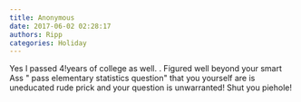 ```yaml
---
title: Anonymous
date: 2017-06-02 02:28:17
authors: Ripp
categories: Holiday
---
```


 Yes I passed 4!years of college as well. . Figured well beyond your smart Ass " pass elementary statistics question" that  you yourself are is uneducated rude prick and your question is unwarranted!  Shut you piehole!